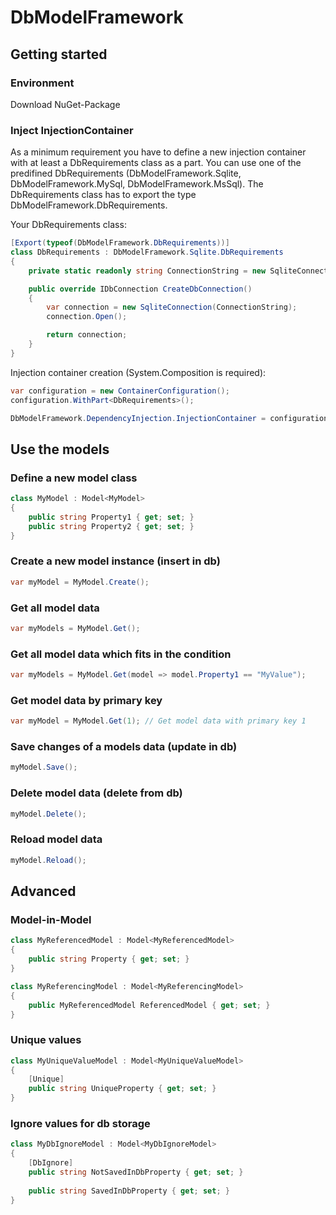 # DbModelFramework

## Getting started

### Environment
Download NuGet-Package

### Inject InjectionContainer
As a minimum requirement you have to define a new injection container with at least a DbRequirements class as a part. You can use one of the predifined DbRequirements (DbModelFramework.Sqlite, DbModelFramework.MySql, DbModelFramework.MsSql).
The DbRequirements class has to export the type DbModelFramework.DbRequirements.

Your DbRequirements class:
```C#
[Export(typeof(DbModelFramework.DbRequirements))]
class DbRequirements : DbModelFramework.Sqlite.DbRequirements
{
	private static readonly string ConnectionString = new SqliteConnectionStringBuilder { DataSource = "database.db" }.ConnectionString;

	public override IDbConnection CreateDbConnection()
	{
		var connection = new SqliteConnection(ConnectionString);
		connection.Open();

		return connection;
	}
}
```

Injection container creation (System.Composition is required):
```C#
var configuration = new ContainerConfiguration();
configuration.WithPart<DbRequirements>();

DbModelFramework.DependencyInjection.InjectionContainer = configuration.CreateContainer();
```

## Use the models

### Define a new model class
```C#
class MyModel : Model<MyModel>
{
	public string Property1 { get; set; }
	public string Property2 { get; set; }
}
```

### Create a new model instance (insert in db)
```C#
var myModel = MyModel.Create();
```

### Get all model data
```C#
var myModels = MyModel.Get();
```

### Get all model data which fits in the condition
```C#
var myModels = MyModel.Get(model => model.Property1 == "MyValue");
```

### Get model data by primary key
```C#
var myModel = MyModel.Get(1); // Get model data with primary key 1
```

### Save changes of a models data (update in db)
```C#
myModel.Save();
```

### Delete model data (delete from db)
```C#
myModel.Delete();
```

### Reload model data
```C#
myModel.Reload();
```

## Advanced

### Model-in-Model
```C#
class MyReferencedModel : Model<MyReferencedModel>
{
	public string Property { get; set; }
}

class MyReferencingModel : Model<MyReferencingModel>
{
	public MyReferencedModel ReferencedModel { get; set; }
}
```

### Unique values
```C#
class MyUniqueValueModel : Model<MyUniqueValueModel>
{
	[Unique]
	public string UniqueProperty { get; set; }
}
```

### Ignore values for db storage
```C#
class MyDbIgnoreModel : Model<MyDbIgnoreModel>
{
	[DbIgnore]
	public string NotSavedInDbProperty { get; set; }
	
	public string SavedInDbProperty { get; set; }
}
```
